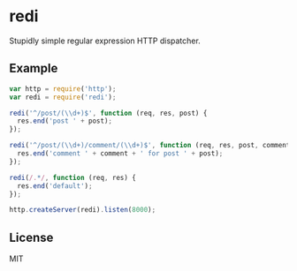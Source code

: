 redi
====

Stupidly simple regular expression HTTP dispatcher.

Example
-------

```js
var http = require('http');
var redi = require('redi');

redi('^/post/(\\d+)$', function (req, res, post) {
  res.end('post ' + post);
});

redi('^/post/(\\d+)/comment/(\\d+)$', function (req, res, post, comment) {
  res.end('comment ' + comment + ' for post ' + post);
});

redi(/.*/, function (req, res) {
  res.end('default');
});

http.createServer(redi).listen(8000);
```

License
-------

MIT
